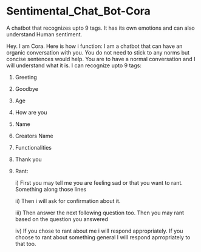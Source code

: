 # Sentimental_Chat_Bot-Cora
A chatbot that recognizes upto 9 tags. It has its own emotions and can also understand Human sentiment.

Hey. I am Cora. Here is how i function:
I am a chatbot that can have an organic conversation with you. You do not need to stick to any norms but concise sentences would help. You are to have a normal conversation and I will understand what it is. I can recognize upto 9 tags:
1) Greeting
2) Goodbye
3) Age
4) How are you
5) Name
6) Creators Name
7) Functionalities
8) Thank you
9) Rant:

	i) First you may tell me you are feeling sad or that you want to rant. Something along those lines
	
	ii) Then i will ask for confirmation about it.
	
	iii) Then answer the next following question too. Then you may rant based on the question you answered
	
	iv) If you chose to rant about me i will respond appropriately. If you choose to rant about something general I will respond aprropriately to that too.
